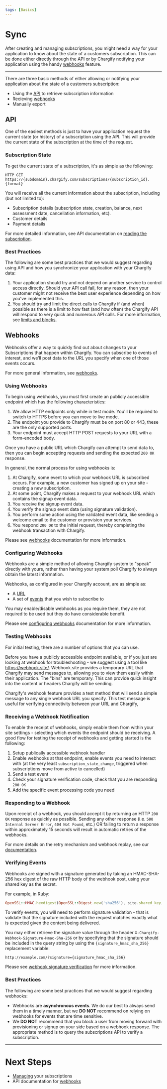 ```yaml
---
tags: [Basics]
---
```


# Sync

After creating and managing subscriptions, you might need a way for your application to know about the state of a customers subscription. This can be done either directly through the API or by Chargify notifying your application using the handy [webhooks](https://help.chargify.com/webhooks/introduction.html) feature.

----------

There are three basic methods of either allowing or notifying your application about the state of a customers subscription:

- Using the [API](#api) to retrieve subscription information
- Recieving [webhooks](#receiving-a-webhook-notification)
- Manually export

## API

One of the easiest methods is just to have your application request the current state (or history) of a subscription using the API. This will provide the current state of the subscription at the time of the request.

### Subscription State

To get the current state of a subscription, it's as simple as the following:

    HTTP GET https://{subdomain}.chargify.com/subscriptions/{subscription_id}.{format}

You will receive all the current information about the subscription, including (but not limited to):

 - Subscription details (subscription state, creation, balance, next assessment date, cancellation information, etc).
 - Customer details
 - Payment details

For more detailed information, see API documentation on [reading the subscription](../../reference/Chargify-API.v1.yaml/paths/~1subscriptions~1%7Bsubscription_id%7D.json/get).

### Best Practices

The following are some best practices that we would suggest regarding using API and how you synchronize your application with your Chargify data:

1. Your application should try and not depend on another service to control access directly. Should your API call fail, for any reason, then your customer might not receive the best user experience depending on how you've implemented this.
2. You should try and limit the direct calls to Chargify if (and when) possible as there is a limit to how fast (and how often) the Chargify API will respond to very quick and numerous API calls. For more information, see [limits and blocks](../../reference/Chargify-API.v1.yaml#api-access-limitations).

## Webhooks

Webhooks offer a way to quickly find out about changes to your Subscriptions that happen within Chargify. You can subscribe to events of interest, and we’ll post data to the URL you specify when one of those events occurs.

For more general information, see [webhooks](https://help.chargify.com/webhooks/introduction.html).

### Using Webhooks

To begin using webhooks, you must first create an publicly accessible endpoint which has the following characteristics:

1. We allow HTTP endpoints only while in test mode. You'll be required to switch to HTTPS before you can move to live mode.
2. The endpoint you provide to Chargify must be on port 80 or 443, these are the only supported ports.
3. Your endpoint must accept HTTP POST requests to your URL with a form-encoded body.

Once you have a public URL which Chargify can attempt to send data to, then you can begin accepting requests and sending the expected `200 OK` response.

In general, the normal process for using webhooks is:

1. At Chargify, some event to which your webhook URL is subscribed occurs. For example, a new customer has signed up on your site - creating a new subscription.
2. At some point, Chargify makes a request to your webhook URL which contains the signup event data.
3. You receive the signup event data.
4. You verify the signup event data (using signature validation).
5. You perform some action using the validated event data, like sending a welcome email to the customer or provision your services.
6. You respond `200 OK` to the initial request, thereby completing the webhook transaction with Chargify.

Please see [webhooks](https://help.chargify.com/webhooks/introduction.html) documentation for more information.

### Configuring Webhooks

Webhooks are a simple method of allowing Chargify system to "speak" directly with yours, rather than having your system poll Chargify to always obtain the latest information.

Webhooks, as configured in your Chargify account, are as simple as:

* A [URL](https://en.wikipedia.org/wiki/Uniform_Resource_Locator)
* A set of [events](https://help.chargify.com/webhooks/webhooks-reference.html#events) that you wish to subscribe to

You may enable/disable webhooks as you require them, they are not required to be used but they do have considerable benefit.

Please see [configuring webhooks](https://help.chargify.com/webhooks/webhooks-reference.html#configuring-webhooks) documentation for more information.

### Testing Webhooks

For initial testing, there are a number of options that you can use.

Before you have a publicly accessible endpoint available, or if you just are looking at webhook for troubleshooting - we suggest using a tool like https://webhook.site/. Webhook.site provides a temporary URL that Chargify may send messages to, allowing you to view them easily within their application. The "bins" are temporary. This can provide quick insight into the content or headers Chargify will be sending.

Chargify's webhook feature provides a test method that will send a simple message to any single webhook URL you specify. This test message is useful for verifying connectivity between your URL and Chargify,

### Receiving a Webhook Notification

To enable the receipt of webhooks, simply enable them from within your site settings - selecting which events the endpoint should be receiving. A good flow for testing the receipt of webhooks and getting started is the following:

1. Setup publically accessible webhook handler
2. Enable webhooks at that endpoint, enable events you need to interact with (at the very least `subscription_state_change`, triggered when subscriptions move from active to cancelled)
3. Send a test event
4. Check your signature verification code, check that you are responding `200 OK`
5. Add the specific event processing code you need

### Responding to a Webhook

Upon receipt of a webhook, you should accept it by returning an HTTP `200 OK` response as quickly as possible. Sending any other response (i.e. `500 Internal Server Error`, `404 Not Found`, etc.) OR failing to return a response within approximately 15 seconds will result in automatic retries of the webhooks.

For more details on the retry mechanism and webhook replay, see our [documentation](https://help.chargify.com/webhooks/webhooks-reference.html#webhook-acknowledgement-and-automatic-retries).

### Verifying Events

Webhooks are signed with a signature generated by taking an HMAC-SHA-256 hex digest of the raw HTTP body of the webhook post, using your shared key as the secret.

For example, in Ruby:
```ruby
OpenSSL::HMAC.hexdigest(OpenSSL::Digest.new('sha256'), site.shared_key, webhook.body)
```

To verify events, you will need to perform signature validation - that is validate that the signature included with the request matches exactly what is expected given the content being delivered.

You may either retrieve the signature value through the header `X-Chargify-Webhook-Signature-Hmac-Sha-256` or by specifying that the signature should be included in the query string by using the `{signature_hmac_sha_256} `replacement variable:

```http
http://example.com/?signature={signature_hmac_sha_256}
```
Please see [webhook signature verification](https://help.chargify.com/webhooks/webhooks-reference.html#webhook-verification) for more information.

### Best Practices

The following are some best practices that we would suggest regarding webhooks:

* Webhooks are **asynchronous events**. We do our best to always send them in a timely manner, but we **DO NOT** recommend on relying on webhooks for events that are time sensitive.
* We **DO NOT** recommend that you block a user from moving forward with provisioning or signup on your side based on a webhook response. The appropriate method is to query the subscriptions API to verify a subscription.

----------

# Next Steps
- [Managing](./Subscriptions.md) your subscriptions
- API documentation for [webhooks](../../reference/Chargify-API.v1.yaml/paths/~1endpoints.json/post)
